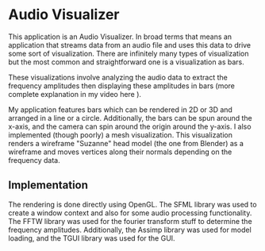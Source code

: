 # Audio Visualizer

This application is an Audio Visualizer. In broad terms that means an application that streams data from an audio file 
and uses this data to drive some sort of visualization. There are infinitely many types of visualization but the most
common and straightforward one is a visualization as bars.

These visualizations involve analyzing the audio data to extract the frequency amplitudes then displaying 
these amplitudes in bars (more complete explanation in my video here <INSERT LINK HERE>).

My application features bars which can be rendered in 2D or 3D and arranged in a line or a circle. Additionally,
the bars can be spun around the x-axis, and the camera can spin around the origin around the y-axis. I also implemented
(though poorly) a mesh visualization. This visualization renders a wireframe "Suzanne" head model (the one from Blender)
as a wireframe and moves vertices along their normals depending on the frequency data.

## Implementation

The rendering is done directly using OpenGL. The SFML library was used to create a window context and also for some 
audio processing functionality. The FFTW library was used for the fourier transform stuff to determine the frequency
amplitudes. Additionally, the Assimp library was used for model loading, and the TGUI library was used for the GUI.